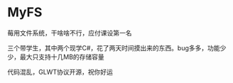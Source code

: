 # MyFS
莓用文件系统，干啥啥不行，应付课设第一名

三个带学生，其中两个现学C#，花了两天时间摸出来的东西。bug多多，功能少少，最大只支持十几MB的存储容量

代码混乱，GLWT协议开源，祝你好运

